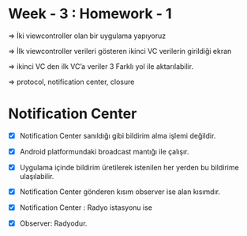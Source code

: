 # Week - 3 : Homework - 1

=> İki viewcontroller olan bir uygulama yapıyoruz

=> İlk viewcontroller verileri gösteren ikinci VC verilerin girildiği ekran 

=> ikinci VC den ilk VC’a veriler 3 Farklı yol ile aktarılabilir.

=> protocol, notification center, closure


# Notification Center

- [x] Notification Center sanıldığı gibi bildirim alma işlemi değildir.

- [x] Android platformundaki broadcast mantığı ile çalışır.

- [x] Uygulama içinde bildirim üretilerek istenilen her yerden bu bildirime ulaşılabilir.

- [x] Notification Center gönderen kısım observer ise alan kısımdır.

- [x] Notification Center : Radyo istasyonu ise
- [x] Observer: Radyodur.
